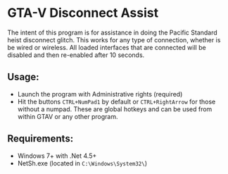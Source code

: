# GTA-V Disconnect Assist
The intent of this program is for assistance in doing the Pacific Standard heist disconnect glitch. This works for any type of connection, whether is be wired or wireless. 
All loaded interfaces that are connected will be disabled and then re-enabled after 10 seconds.

## Usage:
* Launch the program with Administrative rights (required)
* Hit the buttons `CTRL+NumPad1` by default or `CTRL+RightArrow` for those without a numpad. These are global hotkeys and can be used from within GTAV or any other program.

## Requirements:
* Windows 7+ with .Net 4.5+
* NetSh.exe (located in `C:\Windows\System32\`)
